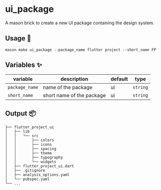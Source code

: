 # ui_package

A mason brick to create a new UI package containing the design system.

## Usage 🚀

```
mason make ui_package --package_name flutter project --short_name FP
```

## Variables ✨

| variable           | description                  | default | type      |
| ------------------ | ---------------------------- | ------- | --------- |
| `package_name`     | name of the package          | ui      | `string`  |
| `short_name`       | short name of the package    | ui      | `string`  |

## Output 📦

```
├── flutter_project_ui
│   ├── lib
│   │   └── src
│   │       ├── colors
│   │       ├── icons
│   │       ├── spacing
│   │       ├── theme
│   │       ├── typography
│   │       └── widgets
│   ├── flutter_project_ui.dart
│   ├── .gitignore
│   ├── analysis_options.yaml
│   └── pubspec.yaml
└── ...
```
